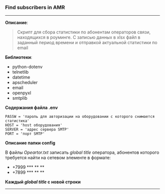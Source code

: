 ### Find subscribers in AMR
---

__Описание__:
> Скрипт для сбора статистики по абонентам операторов связи, находящихся в роуминге. С записью данных в xlsx файл в заданный период времени и отправкой актуальной статистики по email 

__Библиотеки__:
* python-dotenv
* telnetlib
* datetime
* apscheduler
* email
* openpyxl
* smtplib

__Содержания файла .env__
```USER = 'логин для авторизации на оборудовании с которого снимается статистика'
PASSW = 'пароль для авторизации на оборудовании с которого снимается статистика'
HOST = 'host оборудования'
SERVER = 'адрес сервера SMTP'
PORT = 'порт SMTP'
```
__Описание папки config__

В файлы _Opeartor.txt_ записать _global title_ оператора, абонентов которого требуется найти на сетевом элементе 
в формате:
* +7999 *** ** **
* +7899 *** ** **

__Каждый  _global title_ с новой строки__

---
